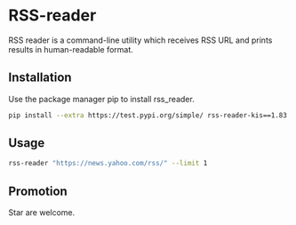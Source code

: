 # RSS-reader
RSS reader is a command-line utility which receives RSS URL and prints results in human-readable format.
## Installation
Use the package manager pip to install rss_reader.
```bash
pip install --extra https://test.pypi.org/simple/ rss-reader-kis==1.83
``` 
## Usage
```bash
rss-reader "https://news.yahoo.com/rss/" --limit 1 
```
## Promotion
Star are welcome.